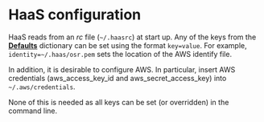 # HaaS configuration

HaaS reads from an _rc_ file (`~/.haasrc`) at start up.
Any of the keys from the 
[**Defaults**](https://github.com/vin0110/haas/blob/d104b5658699cabf887815aa74f45ed2ab1f0ead/haascli/__init__.py#L15)
dictionary can be set using the format `key=value`.
For example, `identity=~/.haas/osr.pem` sets the location of the AWS identify file.

In addition, it is desirable to configure AWS.
In particular, insert AWS credentials (aws_access_key_id and aws_secret_access_key) into `~/.aws/credentials`.

None of this is needed as all keys can be set (or overridden) in the command line.
